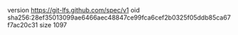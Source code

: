 version https://git-lfs.github.com/spec/v1
oid sha256:28ef35013099ae6466aec48847ce99fca6cef2b0325f05ddb85ca67f7ac20c31
size 1097
